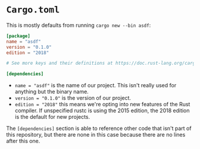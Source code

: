 # `Cargo.toml`

This is mostly defaults from running `cargo new --bin asdf`:

```toml
[package]
name = "asdf"
version = "0.1.0"
edition = "2018"

# See more keys and their definitions at https://doc.rust-lang.org/cargo/reference/manifest.html

[dependencies]
```

- `name = "asdf"` is the name of our project. This isn't really used for
  anything but the binary name.
- `version = "0.1.0"` is the version of our project.
- `edition = "2018"` this means we're opting into new features of the Rust
  compiler. If unspecified rustc is using the 2015 edition, the 2018 edition is
  the default for new projects.

The `[dependencies]` section is able to reference other code that isn't part of
this repository, but there are none in this case because there are no lines
after this one.
